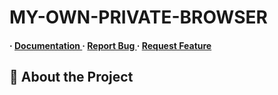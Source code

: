 # MY-OWN-PRIVATE-BROWSER
<h4> <span> · </span> <a href="https://github.com/SdWhiteHatExpert/MY-OWN-PRIVATE-BROWSER/blob/master/README.md"> Documentation </a> <span> · </span> <a href="https://github.com/SdWhiteHatExpert/MY-OWN-PRIVATE-BROWSER/issues"> Report Bug </a> <span> · </span> <a href="https://github.com/SdWhiteHatExpert/MY-OWN-PRIVATE-BROWSER/issues"> Request Feature </a> </h4>


## :star2: About the Project
